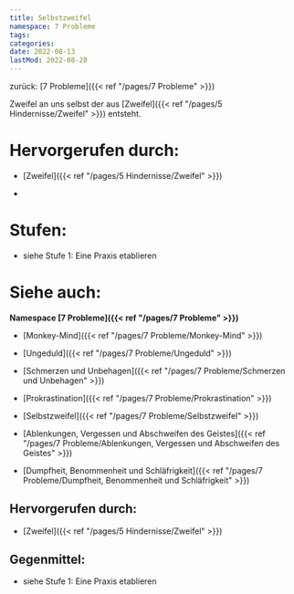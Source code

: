 ```yaml
---
title: Selbstzweifel
namespace: 7 Probleme
tags:
categories:
date: 2022-08-13
lastMod: 2022-08-28
---
```

zurück: [7 Probleme]({{< ref "/pages/7 Probleme" >}})



Zweifel an uns selbst der aus [Zweifel]({{< ref "/pages/5 Hindernisse/Zweifel" >}}) entsteht.



# Hervorgerufen durch:

  + [Zweifel]({{< ref "/pages/5 Hindernisse/Zweifel" >}})

  + 

# Stufen:

  + siehe Stufe 1: Eine Praxis etablieren



# Siehe auch:

**Namespace [7 Probleme]({{< ref "/pages/7 Probleme" >}})**

  + [Monkey-Mind]({{< ref "/pages/7 Probleme/Monkey-Mind" >}})

  + [Ungeduld]({{< ref "/pages/7 Probleme/Ungeduld" >}})

  + [Schmerzen und Unbehagen]({{< ref "/pages/7 Probleme/Schmerzen und Unbehagen" >}})

  + [Prokrastination]({{< ref "/pages/7 Probleme/Prokrastination" >}})

  + [Selbstzweifel]({{< ref "/pages/7 Probleme/Selbstzweifel" >}})

  + [Ablenkungen, Vergessen und Abschweifen des Geistes]({{< ref "/pages/7 Probleme/Ablenkungen, Vergessen und Abschweifen des Geistes" >}})

  + [Dumpfheit, Benommenheit und Schläfrigkeit]({{< ref "/pages/7 Probleme/Dumpfheit, Benommenheit und Schläfrigkeit" >}})





## Hervorgerufen durch:

  + [Zweifel]({{< ref "/pages/5 Hindernisse/Zweifel" >}})

## Gegenmittel:

  + siehe Stufe 1: Eine Praxis etablieren
